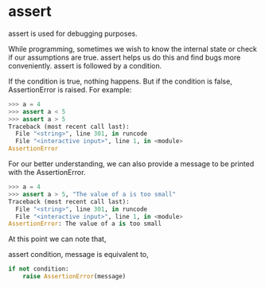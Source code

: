 # assert
assert is used for debugging purposes.

While programming, sometimes we wish to know the internal state or check if our assumptions are true. assert helps us do this and find bugs more conveniently. assert is followed by a condition.

If the condition is true, nothing happens. But if the condition is false, AssertionError is raised. For example:
```python
>>> a = 4
>>> assert a < 5
>>> assert a > 5
Traceback (most recent call last):
  File "<string>", line 301, in runcode
  File "<interactive input>", line 1, in <module>
AssertionError
```

For our better understanding, we can also provide a message to be printed with the AssertionError.

```python
>>> a = 4
>>> assert a > 5, "The value of a is too small"
Traceback (most recent call last):
  File "<string>", line 301, in runcode
  File "<interactive input>", line 1, in <module>
AssertionError: The value of a is too small
```
At this point we can note that,

assert condition, message
is equivalent to,

```python
if not condition:
    raise AssertionError(message)
```
